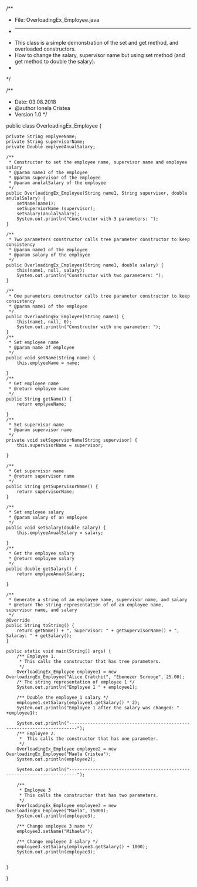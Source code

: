 
/**
 * File:  OverloadingEx_Employee.java
 * ----------------------------------
 * This class is a simple demonstration of the set and get method, and overloaded constructors. 
 * How to  change the salary, supervisor name but using set method (and get method to double the salary).
 * 
 */

/**
 * Date: 03.08.2018
 * @author Ionela Cristea
 * Version 1.0
 */

public class OverloadingEx_Employee {
	
	private String emplyeeName;
	private String supervisorName;
	private Double emplyeeAnualSalary;
	
	/**
	 * Constructor to set the employee name, supervisor name and employee salary
	 * @param name1 of the employee
	 * @param supervisor of the employee
	 * @param anulalSalary of the employee
	 */
	public OverloadingEx_Employee(String name1, String supervisor, double anulalSalary) {
		setName(name1);
		setSuperviorName (supervisor);
		setSalary(anulalSalary);
		System.out.println("Constructor with 3 parameters: ");
	}
	
	/**
	 * Two parameters constructor calls tree parameter constructor to keep consistency 
	 * @param name1 of the employee
	 * @param salary of the employee
	 */
	public OverloadingEx_Employee(String name1, double salary) {
		this(name1, null, salary);
		System.out.println("Constructor with two parameters: ");
	}
	
	/**
	 * One parameters constructor calls tree parameter constructor to keep consistency 
	 * @param name1 of the employee
	 */
	public OverloadingEx_Employee(String name1) {
		this(name1, null, 0);
		System.out.println("Constructor with one parameter: ");
	}
	/**
	 * Set employee name
	 * @param name Of employee
	 */
	public void setName(String name) {
		this.emplyeeName = name;

	}
	/**
	 * Get employee name
	 * @return employee name
	 */
	public String getName() {
		return emplyeeName;

	}
	/**
	 * Set supervisor name 
	 * @param supervisor name
	 */
	private void setSuperviorName(String supervisor) {
		this.supervisorName = supervisor;

	}
	
	/**
	 * Get supervisor name 
	 * @return supervisor name 
	 */
	public String getSupervisorName() {
		return supervisorName;
	}
	
	/**
	 * Set employee salary
	 * @param salary of an employee
	 */
	public void setSalary(double salary) {
		this.emplyeeAnualSalary = salary;

	}
	/**
	 * Get the employee salary
	 * @return employee salary
	 */
	public double getSalary() {
		return emplyeeAnualSalary;

	}
	
	/**
	 * Generate a string of an employee name, supervisor name, and salary
	 * @return The string representation of of an employee name, supervisor name, and salary
	 */
	@Override
	public String toString() {
		return getName() + ", Supervisor: " + getSupervisorName() + ", Salaray: " + getSalary();
	}
	
	public static void main(String[] args) {
		/** Employee 1. 
		 * This calls the constructor that has tree parameters. 
		 */
		OverloadingEx_Employee employee1 = new OverloadingEx_Employee("Alice Cratchit", "Ebenezer Scrooge", 25.00);
		/* The string representation of employee 1 */
		System.out.println("Employee 1 " + employee1);
    
		/** Double the employee 1 salary */
		employee1.setSalary(employee1.getSalary() * 2);
		System.out.println("Employee 1 after the salary was changed: " +employee1);

		System.out.println("-------------------------------------------------------------------------");
		/** Employee 2. 
		 *  This calls the constructor that has one parameter. 
		 */
		OverloadingEx_Employee employee2 = new OverloadingEx_Employee("Maela Cristea");
		System.out.println(employee2);
		
		System.out.println("-------------------------------------------------------------------------");
		
		/**
		 * Employee 3
		 * This calls the constructor that has two parameters. 
		 */
		OverloadingEx_Employee employee3 = new OverloadingEx_Employee("Maela", 15000);
		System.out.println(employee3);
   
		/** Change employee 3 name */
		employee3.setName("Mihaela");
    
		/** Change employee 3 salary */
		employee3.setSalary(employee3.getSalary() + 1000);
		System.out.println(employee3);
		
		
	}

}

